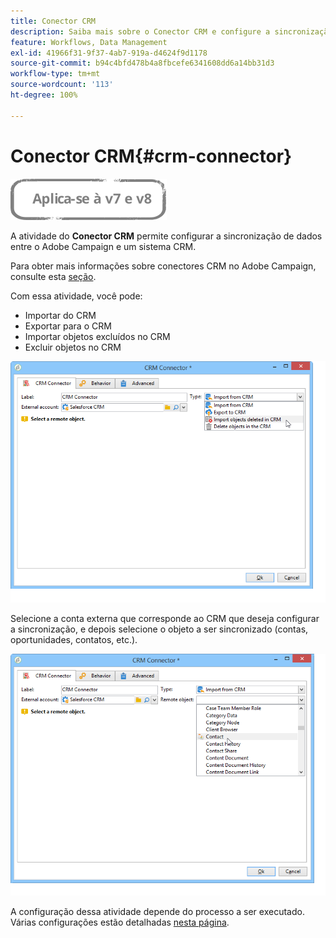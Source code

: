 ```yaml
---
title: Conector CRM
description: Saiba mais sobre o Conector CRM e configure a sincronização de dados
feature: Workflows, Data Management
exl-id: 41966f31-9f37-4ab7-919a-d4624f9d1178
source-git-commit: b94c4bfd478b4a8fbcefe6341608dd6a14bb31d3
workflow-type: tm+mt
source-wordcount: '113'
ht-degree: 100%

---
```


# Conector CRM{#crm-connector}

![](../../assets/common.svg)

A atividade do **Conector CRM** permite configurar a sincronização de dados entre o Adobe Campaign e um sistema CRM.

Para obter mais informações sobre conectores CRM no Adobe Campaign, consulte esta [seção](../../platform/using/crm-connectors.md).

Com essa atividade, você pode:

* Importar do CRM
* Exportar para o CRM
* Importar objetos excluídos no CRM
* Excluir objetos no CRM

![](assets/crm_task_select_op.png)

Selecione a conta externa que corresponde ao CRM que deseja configurar a sincronização, e depois selecione o objeto a ser sincronizado (contas, oportunidades, contatos, etc.).

![](assets/crm_task_select_obj.png)

A configuração dessa atividade depende do processo a ser executado. Várias configurações estão detalhadas [nesta página](../../platform/using/crm-data-sync.md).
